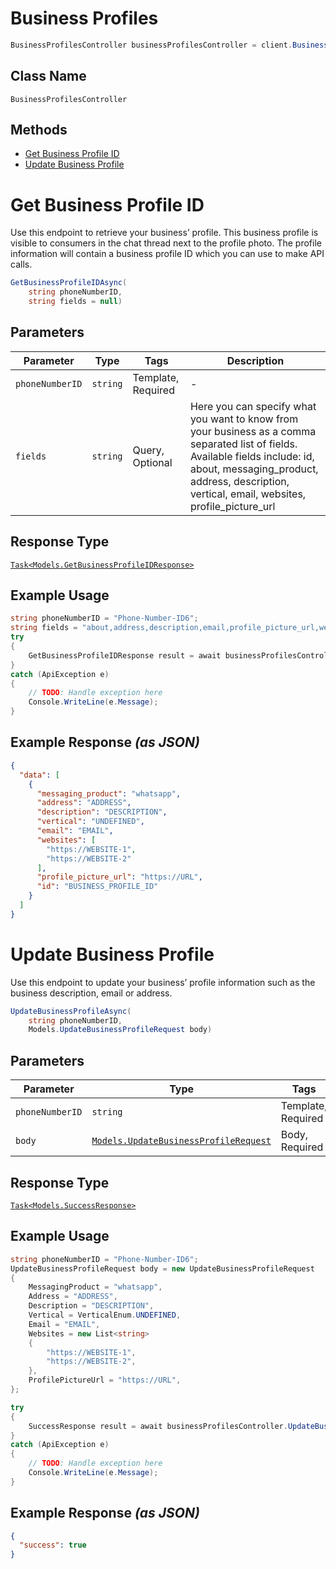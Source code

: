 # Business Profiles

```csharp
BusinessProfilesController businessProfilesController = client.BusinessProfilesController;
```

## Class Name

`BusinessProfilesController`

## Methods

* [Get Business Profile ID](../../doc/controllers/business-profiles.md#get-business-profile-id)
* [Update Business Profile](../../doc/controllers/business-profiles.md#update-business-profile)


# Get Business Profile ID

Use this endpoint to retrieve your business’ profile. This business profile is visible to consumers in the chat thread next to the profile photo. The profile information will contain a business profile ID which you can use to make API calls.

```csharp
GetBusinessProfileIDAsync(
    string phoneNumberID,
    string fields = null)
```

## Parameters

| Parameter | Type | Tags | Description |
|  --- | --- | --- | --- |
| `phoneNumberID` | `string` | Template, Required | - |
| `fields` | `string` | Query, Optional | Here you can specify what you want to know from your business as a comma separated list of fields. Available fields include: id, about, messaging_product, address, description, vertical, email, websites, profile_picture_url |

## Response Type

[`Task<Models.GetBusinessProfileIDResponse>`](../../doc/models/get-business-profile-id-response.md)

## Example Usage

```csharp
string phoneNumberID = "Phone-Number-ID6";
string fields = "about,address,description,email,profile_picture_url,websites,vertical";
try
{
    GetBusinessProfileIDResponse result = await businessProfilesController.GetBusinessProfileIDAsync(phoneNumberID, fields);
}
catch (ApiException e)
{
    // TODO: Handle exception here
    Console.WriteLine(e.Message);
}
```

## Example Response *(as JSON)*

```json
{
  "data": [
    {
      "messaging_product": "whatsapp",
      "address": "ADDRESS",
      "description": "DESCRIPTION",
      "vertical": "UNDEFINED",
      "email": "EMAIL",
      "websites": [
        "https://WEBSITE-1",
        "https://WEBSITE-2"
      ],
      "profile_picture_url": "https://URL",
      "id": "BUSINESS_PROFILE_ID"
    }
  ]
}
```


# Update Business Profile

Use this endpoint to update your business’ profile information such as the business description, email or address.

```csharp
UpdateBusinessProfileAsync(
    string phoneNumberID,
    Models.UpdateBusinessProfileRequest body)
```

## Parameters

| Parameter | Type | Tags | Description |
|  --- | --- | --- | --- |
| `phoneNumberID` | `string` | Template, Required | - |
| `body` | [`Models.UpdateBusinessProfileRequest`](../../doc/models/update-business-profile-request.md) | Body, Required | - |

## Response Type

[`Task<Models.SuccessResponse>`](../../doc/models/success-response.md)

## Example Usage

```csharp
string phoneNumberID = "Phone-Number-ID6";
UpdateBusinessProfileRequest body = new UpdateBusinessProfileRequest
{
    MessagingProduct = "whatsapp",
    Address = "ADDRESS",
    Description = "DESCRIPTION",
    Vertical = VerticalEnum.UNDEFINED,
    Email = "EMAIL",
    Websites = new List<string>
    {
        "https://WEBSITE-1",
        "https://WEBSITE-2",
    },
    ProfilePictureUrl = "https://URL",
};

try
{
    SuccessResponse result = await businessProfilesController.UpdateBusinessProfileAsync(phoneNumberID, body);
}
catch (ApiException e)
{
    // TODO: Handle exception here
    Console.WriteLine(e.Message);
}
```

## Example Response *(as JSON)*

```json
{
  "success": true
}
```

